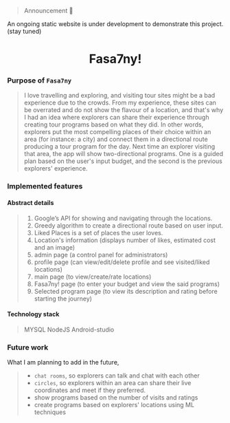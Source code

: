 > Announcement :loudspeaker:

An ongoing static website is under development to demonstrate this project. (stay tuned)

<h1 align="center"> Fasa7ny! </h1>

### Purpose of `Fasa7ny`

> I love travelling and exploring, and visiting tour sites might be a bad experience due to the crowds. From my experience, these sites can be overrated and do not show the flavour of a location, and that's why I had an idea where explorers can share their experience through creating tour programs based on what they did. In other words, explorers put the most compelling places of their choice within an area (for instance: a city) and connect them in a directional route producing a tour program for the day. Next time an explorer visiting that area, the app will show two-directional programs. One is a guided plan based on the user's input budget, and the second is the previous explorers' experience.

### Implemented features

#### Abstract details

> 1. Google’s API for showing and navigating through the locations. 
> 2. Greedy algorithm to create a directional route based on user input.
> 3. Liked Places is a set of places the user loves.
> 4. Location's information (displays number of likes, estimated cost and an image)
> 5. admin page (a control panel for administrators)
> 6. profile page (can view/edit/delete profile and see visited/liked locations)
> 7. main page (to view/create/rate locations)
> 8. Fasa7ny! page (to enter your budget and view the said programs)
> 9. Selected program page (to view its description and rating before starting the journey)

#### Technology stack

> MYSQL
> NodeJS
> Android-studio

### Future work

What I am planning to add in the future, 
> - ```chat rooms```, so explorers can talk and chat with each other
> - ```circles```, so explorers within an area can share their live coordinates and meet if they preferred.
> - show programs based on the number of visits and ratings
> - create programs based on explorers' locations using ML techniques

















